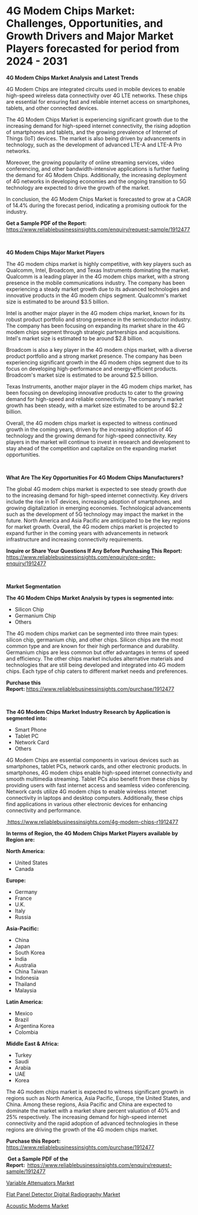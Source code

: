 <p><h1>4G Modem Chips Market: Challenges, Opportunities, and Growth Drivers and Major Market Players forecasted for period from 2024 - 2031</h1></p><p><strong>4G Modem Chips Market Analysis and Latest Trends</strong></p>
<p><p>4G Modem Chips are integrated circuits used in mobile devices to enable high-speed wireless data connectivity over 4G LTE networks. These chips are essential for ensuring fast and reliable internet access on smartphones, tablets, and other connected devices.</p><p>The 4G Modem Chips Market is experiencing significant growth due to the increasing demand for high-speed internet connectivity, the rising adoption of smartphones and tablets, and the growing prevalence of Internet of Things (IoT) devices. The market is also being driven by advancements in technology, such as the development of advanced LTE-A and LTE-A Pro networks.</p><p>Moreover, the growing popularity of online streaming services, video conferencing, and other bandwidth-intensive applications is further fueling the demand for 4G Modem Chips. Additionally, the increasing deployment of 4G networks in developing economies and the ongoing transition to 5G technology are expected to drive the growth of the market.</p><p>In conclusion, the 4G Modem Chips Market is forecasted to grow at a CAGR of 14.4% during the forecast period, indicating a promising outlook for the industry.</p></p>
<p><strong>Get a Sample PDF of the Report:&nbsp;</strong> <a href="https://www.reliablebusinessinsights.com/enquiry/request-sample/1912477">https://www.reliablebusinessinsights.com/enquiry/request-sample/1912477</a></p>
<p>&nbsp;</p>
<p><strong>4G Modem Chips Major Market Players</strong></p>
<p><p>The 4G modem chips market is highly competitive, with key players such as Qualcomm, Intel, Broadcom, and Texas Instruments dominating the market. Qualcomm is a leading player in the 4G modem chips market, with a strong presence in the mobile communications industry. The company has been experiencing a steady market growth due to its advanced technologies and innovative products in the 4G modem chips segment. Qualcomm's market size is estimated to be around $3.5 billion.</p><p>Intel is another major player in the 4G modem chips market, known for its robust product portfolio and strong presence in the semiconductor industry. The company has been focusing on expanding its market share in the 4G modem chips segment through strategic partnerships and acquisitions. Intel's market size is estimated to be around $2.8 billion.</p><p>Broadcom is also a key player in the 4G modem chips market, with a diverse product portfolio and a strong market presence. The company has been experiencing significant growth in the 4G modem chips segment due to its focus on developing high-performance and energy-efficient products. Broadcom's market size is estimated to be around $2.5 billion.</p><p>Texas Instruments, another major player in the 4G modem chips market, has been focusing on developing innovative products to cater to the growing demand for high-speed and reliable connectivity. The company's market growth has been steady, with a market size estimated to be around $2.2 billion.</p><p>Overall, the 4G modem chips market is expected to witness continued growth in the coming years, driven by the increasing adoption of 4G technology and the growing demand for high-speed connectivity. Key players in the market will continue to invest in research and development to stay ahead of the competition and capitalize on the expanding market opportunities.</p></p>
<p>&nbsp;</p>
<p><strong>What Are The Key Opportunities For 4G Modem Chips Manufacturers?</strong></p>
<p><p>The global 4G modem chips market is expected to see steady growth due to the increasing demand for high-speed internet connectivity. Key drivers include the rise in IoT devices, increasing adoption of smartphones, and growing digitalization in emerging economies. Technological advancements such as the development of 5G technology may impact the market in the future. North America and Asia Pacific are anticipated to be the key regions for market growth. Overall, the 4G modem chips market is projected to expand further in the coming years with advancements in network infrastructure and increasing connectivity requirements.</p></p>
<p><strong>Inquire or Share Your Questions If Any Before Purchasing This Report:</strong> <a href="https://www.reliablebusinessinsights.com/enquiry/pre-order-enquiry/1912477">https://www.reliablebusinessinsights.com/enquiry/pre-order-enquiry/1912477</a></p>
<p>&nbsp;</p>
<p><strong>Market Segmentation</strong></p>
<p><strong>The 4G Modem Chips Market Analysis by types is segmented into:</strong></p>
<p><ul><li>Silicon Chip</li><li>Germanium Chip</li><li>Others</li></ul></p>
<p><p>The 4G modem chips market can be segmented into three main types: silicon chip, germanium chip, and other chips. Silicon chips are the most common type and are known for their high performance and durability. Germanium chips are less common but offer advantages in terms of speed and efficiency. The other chips market includes alternative materials and technologies that are still being developed and integrated into 4G modem chips. Each type of chip caters to different market needs and preferences.</p></p>
<p><strong>Purchase this Report:&nbsp;</strong><a href="https://www.reliablebusinessinsights.com/purchase/1912477">https://www.reliablebusinessinsights.com/purchase/1912477</a></p>
<p>&nbsp;</p>
<p><strong>The 4G Modem Chips Market Industry Research by Application is segmented into:</strong></p>
<p><ul><li>Smart Phone</li><li>Tablet PC</li><li>Network Card</li><li>Others</li></ul></p>
<p><p>4G Modem Chips are essential components in various devices such as smartphones, tablet PCs, network cards, and other electronic products. In smartphones, 4G modem chips enable high-speed internet connectivity and smooth multimedia streaming. Tablet PCs also benefit from these chips by providing users with fast internet access and seamless video conferencing. Network cards utilize 4G modem chips to enable wireless internet connectivity in laptops and desktop computers. Additionally, these chips find applications in various other electronic devices for enhancing connectivity and performance.</p></p>
<p><a href="https://www.reliablebusinessinsights.com/4g-modem-chips-r1912477">&nbsp;https://www.reliablebusinessinsights.com/4g-modem-chips-r1912477</a></p>
<p><strong>In terms of Region, the 4G Modem Chips Market Players available by Region are:</strong></p>
<p>
    <p> <strong> North America: </strong>
        <ul>
            <li>United States</li>
            <li>Canada</li>
        </ul>
        </p> 
    <p> <strong> Europe: </strong>
        <ul>
            <li>Germany</li>
            <li>France</li>
            <li>U.K.</li>
            <li>Italy</li>
            <li>Russia</li>
        </ul>
        </p> 
    <p> <strong> Asia-Pacific: </strong>
        <ul>
            <li>China</li>
            <li>Japan</li>
            <li>South Korea</li>
            <li>India</li>
            <li>Australia</li>
            <li>China Taiwan</li>
            <li>Indonesia</li>
            <li>Thailand</li>
            <li>Malaysia</li>
        </ul>
        </p> 
    <p> <strong> Latin America: </strong>
        <ul>
            <li>Mexico</li>
            <li>Brazil</li>
            <li>Argentina Korea</li>
            <li>Colombia</li>
        </ul>
        </p> 
    <p> <strong> Middle East & Africa: </strong>
        <ul>
            <li>Turkey</li>
            <li>Saudi</li>
            <li>Arabia</li>
            <li>UAE</li>
            <li>Korea</li>
        </ul>
    </p>
    </p>
<p><p>The 4G modem chips market is expected to witness significant growth in regions such as North America, Asia Pacific, Europe, the United States, and China. Among these regions, Asia Pacific and China are expected to dominate the market with a market share percent valuation of 40% and 25% respectively. The increasing demand for high-speed internet connectivity and the rapid adoption of advanced technologies in these regions are driving the growth of the 4G modem chips market.</p></p>
<p><strong>Purchase this Report: </strong><a href="https://www.reliablebusinessinsights.com/purchase/1912477">https://www.reliablebusinessinsights.com/purchase/1912477</a></p>
<p>&nbsp;<strong>Get a Sample PDF of the Report:&nbsp;&nbsp;</strong><a href="https://www.reliablebusinessinsights.com/enquiry/request-sample/1912477">https://www.reliablebusinessinsights.com/enquiry/request-sample/1912477</a></p>
<p><strong></strong></p>
<p><p><a href="https://github.com/Whitneyboyettebo9kiw7yr13/Market-Research-Report-List-3/blob/main/variable-attenuators-market.md">Variable Attenuators Market</a></p><p><a href="https://view.publitas.com/reportprime-1/global-flat-panel-detector-digital-radiography-market-is-projected-to-grow-at-a-cagr-of-5-1-forcasted-for-period-from-2024-to-2031/">Flat Panel Detector Digital Radiography Market</a></p><p><a href="https://github.com/sonuprakash1/Market-Research-Report-List-3/blob/main/acoustic-modems-market.md">Acoustic Modems Market</a></p></p>